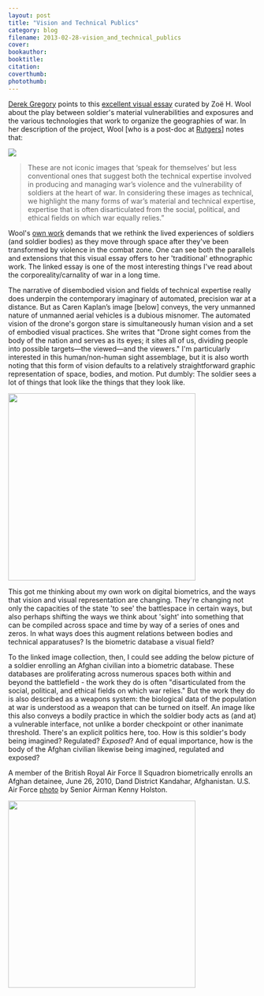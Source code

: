 ```yaml
---
layout: post
title: "Vision and Technical Publics"
category: blog
filename: 2013-02-28-vision_and_technical_publics
cover:
bookauthor:
booktitle:
citation:
coverthumb:
photothumb:
---
```


<p><a href="http://geographicalimaginations.com/2013/02/15/soldier-exposures/">Derek Gregory</a> points to this <a href="http://www.publicbooks.org/artmedia/soldier-exposures-and-technical-publics">excellent visual essay</a> curated by Zoë H. Wool about the play between soldier's material vulnerabilities and exposures and the various technologies that work to organize the geographies of war. In her description of the project, Wool [who is a post-doc at <a href="http://www.ihhcpar.rutgers.edu/about_us/members.asp?v=2&i=733">Rutgers</a>] notes that:</p>
<img class="quote" src="http://www.crisisofenclosure.com/images/quote.png"></p>
<p><blockquote>These are not iconic images that ‘speak for themselves’ but less conventional ones that suggest both the technical expertise involved in producing and managing war’s violence and the vulnerability of soldiers at the heart of war. In considering these images as technical, we highlight the many forms of war’s material and technical expertise, expertise that is often disarticulated from the social, political, and ethical fields on which war equally relies.”</blockquote></p>

<p class="note">Wool's <a href="http://www.tandfonline.com/doi/abs/10.1080/00141844.2012.658428">own work</a> demands that we rethink the lived experiences of soldiers (and soldier bodies) as they move through space after they've been transformed by violence in the combat zone. One can see both the parallels and extensions that this visual essay offers to her 'traditional' ethnographic work. The linked essay is one of the most interesting things I've read about the corporeality/carnality of war in a long time.</p>

<p>The narrative of disembodied vision and fields of technical expertise really does underpin the contemporary imaginary of automated, precision war at a distance. But as Caren Kaplan’s image [below] conveys, the very unmanned nature of unmanned aerial vehicles is a dubious misnomer. The automated vision of the drone's gorgon stare is simultaneously human vision and a set of embodied visual practices. She writes that "Drone sight comes from the body of the nation and serves as its eyes; it sites all of us, dividing people into possible targets—the viewed—and the viewers." I'm particularly interested in this human/non-human sight assemblage, but it is also worth noting that this form of vision defaults to a relatively straightforward graphic representation of space, bodies, and motion. Put dumbly: The soldier sees a lot of things that look like the things that they look like. </p>

<p class="nodent"><img src="https://public-books-01.s3.amazonaws.com/uploads/39d8d152-6d8e-497a-95fd-cca6fa887056.jpg" width="380"></p>

<p>This got me thinking about my own work on digital biometrics, and the ways that vision and visual representation are changing. They're changing not only the capacities of the state 'to see' the battlespace in certain ways, but also perhaps shifting the ways we think about 'sight' into something that can be compiled across space and time by way of a series of ones and zeros. In what ways does this augment relations between bodies and technical apparatuses? Is the biometric database a visual field?</p>

<p>To the linked image collection, then, I could see adding the below picture of a soldier enrolling an Afghan civilian into a biometric database. These databases are proliferating across numerous spaces both within and beyond the battlefield - the work they do is often "disarticulated from the social, political, and ethical fields on which war relies." But the work they do is also described as a weapons system: the biological data of the population at war is understood as a weapon that can be turned on itself. An image like this also conveys a bodily practice in which the soldier body acts as (and at) a vulnerable interface, not unlike a border checkpoint or other inanimate threshold. There's an explicit politics here, too. How is this soldier's body being imagined? Regulated? <i>Exposed</i>? And of equal importance, how is the body of the Afghan civilian likewise being imagined, regulated and exposed?  </p>

<p class="note">A member of the British Royal Air Force II Squadron biometrically enrolls an Afghan detainee, June 26, 2010, Dand District Kandahar, Afghanistan. U.S. Air Force <a href="http://publicintelligence.net/page/8/?s=cell">photo</a> by Senior Airman Kenny Holston.</p>
<p class="nodent"><img src="https://publicintelligence.net/wp-content/uploads/2010/09/biometrics1.jpg" width="380"></p>
